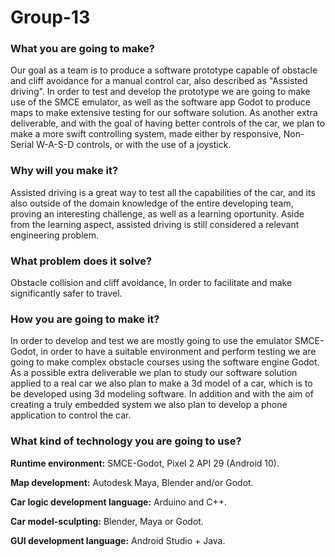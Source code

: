 # Group-13
### What you are going to make?
Our goal as a team is to produce a software prototype capable of obstacle and cliff avoidance for a manual control car, also described as "Assisted driving". In order to test and develop the prototype we are going to make use of the SMCE emulator, as well as the software app Godot to produce maps to make extensive testing for our software solution. As another extra deliverable, and with the goal of having better controls of the car, we plan to make a more swift controlling system, made either by responsive, Non-Serial W-A-S-D controls, or with the use of a joystick.

### Why will you make it?
Assisted driving is a great way to test all the capabilities of the car, and its also outside of the domain knowledge of the entire developing team, proving an interesting challenge, as well as a learning oportunity. Aside from the learning aspect, assisted driving is still considered a relevant engineering problem.


### What problem does it solve?
Obstacle collision and cliff avoidance, In order to facilitate and make significantly safer to travel.

### How you are going to make it?
In order to develop and test we are mostly going to use the emulator SMCE-Godot, in order to have a suitable environment and perform testing we are going to make complex obstacle courses using the software engine Godot. As a possible extra deliverable we plan to study our software solution applied to a real car we also plan to make a 3d model of a car, which is to be developed using 3d modeling software. In addition and with the aim of creating a truly embedded system we also plan to develop a phone application to control the car.

### What kind of technology you are going to use?
**Runtime environment:** SMCE-Godot, Pixel 2 API 29 (Android 10).

**Map development:** Autodesk Maya, Blender and/or Godot.

**Car logic development language:** Arduino and C++.

**Car model-sculpting:** Blender, Maya or Godot.

**GUI development language:** Android Studio + Java.
